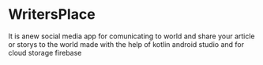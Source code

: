 # WritersPlace
It is anew  social media app for comunicating to world and share your article or storys to the world
made with the help of kotlin  android studio  and for cloud storage firebase

